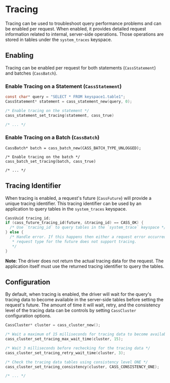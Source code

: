 # Tracing

Tracing can be used to troubleshoot query performance problems and can be
enabled per request. When enabled, it provides detailed request information
related to internal, server-side operations. Those operations are stored in
tables under the `system_traces` keyspace.

## Enabling

Tracing can be enabled per request for both statements (`CassStatement`) and
batches (`CassBatch`).

### Enable Tracing on a Statement (`CassStatement`)

```c
const char* query = "SELECT * FROM keyspace1.table1";
CassStatement* statement = cass_statement_new(query, 0);

/* Enable tracing on the statement */
cass_statement_set_tracing(statement, cass_true)

/* ... */
```

### Enable Tracing on a Batch (`CassBatch`)

```
CassBatch* batch = cass_batch_new(CASS_BATCH_TYPE_UNLOGGED);

/* Enable tracing on the batch */
cass_batch_set_tracing(batch, cass_true)

/* ... */
```

## Tracing Identifier

When tracing is enabled, a request's future (`CassFuture`) will provide a unique
tracing identifier. This tracing identifier can be used by an application to
query tables in the `system_traces` keyspace.

```c
CassUuid tracing_id;
if (cass_future_tracing_id(future, &tracing_id) == CASS_OK) {
  /* Use `tracing_id` to query tables in the `system_trace` keyspace */
} else {
  /* Handle error. If this happens then either a request error occurred or the
   * request type for the future does not support tracing.
   */
}
```

**Note**: The driver does not return the actual tracing data for the request. The
application itself must use the returned tracing identifier to query the tables.

## Configuration

By default, when tracing is enabled, the driver will wait for the query's tracing
data to become available in the server-side tables before setting the request's
future. The amount of time it will wait, retry, and the consistency level of the
tracing data can be controls by setting `CassCluster` configuration options.

```c
CassCluster* cluster = cass_cluster_new();

/* Wait a maximum of 15 milliseconds for tracing data to become available */
cass_cluster_set_tracing_max_wait_time(cluster, 15);

/* Wait 3 milliseconds before rechecking for the tracing data */
cass_cluster_set_tracing_retry_wait_time(cluster, 3);

/* Check the tracing data tables using consistency level ONE */
cass_cluster_set_tracing_consistency(cluster, CASS_CONSISTENCY_ONE);

/* ... */
```
